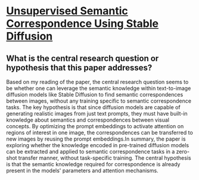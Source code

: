 # [Unsupervised Semantic Correspondence Using Stable Diffusion](https://arxiv.org/abs/2305.15581)

## What is the central research question or hypothesis that this paper addresses?

Based on my reading of the paper, the central research question seems to be whether one can leverage the semantic knowledge within text-to-image diffusion models like Stable Diffusion to find semantic correspondences between images, without any training specific to semantic correspondence tasks. The key hypothesis is that since diffusion models are capable of generating realistic images from just text prompts, they must have built-in knowledge about semantics and correspondences between visual concepts. By optimizing the prompt embeddings to activate attention on regions of interest in one image, the correspondences can be transferred to new images by reusing the prompt embeddings.In summary, the paper is exploring whether the knowledge encoded in pre-trained diffusion models can be extracted and applied to semantic correspondence tasks in a zero-shot transfer manner, without task-specific training. The central hypothesis is that the semantic knowledge required for correspondence is already present in the models' parameters and attention mechanisms.
